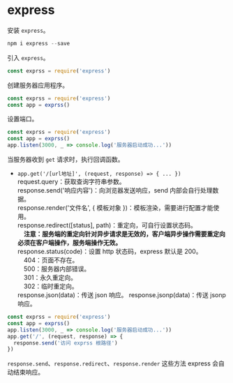 # express

安装 `express`。

```js
npm i express --save
```

引入 `express`。

```js
const exprss = require('express')
```

创建服务器应用程序。

```js
const exprss = require('express')
const app = exprss()
```

设置端口。

```js
const exprss = require('express')
const app = exprss()
app.listen(3000, _ => console.log('服务器启动成功...'))
```

当服务器收到 `get` 请求时，执行回调函数。

- `app.get('/[url地址]', (request, response) => { ... })`  
request.query：获取查询字符串参数。  
response.send('响应内容')：向浏览器发送响应，send 内部会自行处理数据。  
response.render('文件名', { 模板对象 })：模板渲染，需要进行配置才能使用。  
response.redirect([status], path)：重定向，可自行设置状态码。  
&emsp;**注意：服务端的重定向针对异步请求是无效的，客户端异步操作需要重定向必须在客户端操作，服务端操作无效。**  
response.status(code)：设置 http 状态码，express 默认是 200。  
&emsp;404：页面不存在。  
&emsp;500：服务器内部错误。  
&emsp;301：永久重定向。  
&emsp;302：临时重定向。  
response.json(data)：传送 json 响应。 
response.jsonp(data)：传送 jsonp 响应。

```js
const exprss = require('express')
const app = exprss()
app.listen(3000, _ => console.log('服务器启动成功...'))
app.get('/', (request, response) => {
  response.send('访问 exprss 根路径')
})
```

`response.send`、`response.redirect`、`response.render` 这些方法 express 会自动结束响应。
